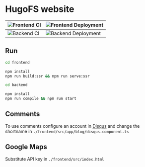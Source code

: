# HugoFS website

| ![Frontend CI](https://github.com/hugo19941994/hugofs/workflows/Frontend%20CI/badge.svg) | ![Frontend Deployment](https://github.com/hugo19941994/hugofs/workflows/Frontend%20Deployment/badge.svg) |
| --- | --- |
| ![Backend CI](https://github.com/hugo19941994/hugofs/workflows/Backend%20CI/badge.svg) | ![Backend Deployment](https://github.com/hugo19941994/hugofs/workflows/Backend%20Deployment/badge.svg) |

## Run

```bash
cd frontend

npm install
npm run build:ssr && npm run serve:ssr
```

```bash
cd backend

npm install
npm run compile && npm run start
```

## Comments

To use comments configure an account in [Disqus](https://disqus.com/) and change the shortname in `./frontend/src/app/blog/disqus.component.ts`

## Google Maps

Substitute API key in `./frontend/src/index.html`

